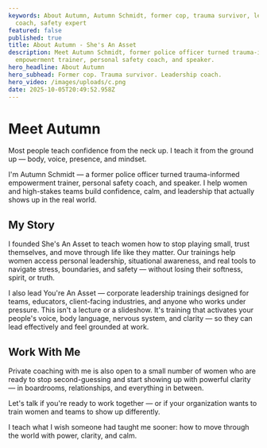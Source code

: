 ```yaml
---
keywords: About Autumn, Autumn Schmidt, former cop, trauma survivor, leadership
  coach, safety expert
featured: false
published: true
title: About Autumn - She's An Asset
description: Meet Autumn Schmidt, former police officer turned trauma-informed
  empowerment trainer, personal safety coach, and speaker.
hero_headline: About Autumn
hero_subhead: Former cop. Trauma survivor. Leadership coach.
hero_video: /images/uploads/c.png
date: 2025-10-05T20:49:52.958Z
---
```


# Meet Autumn

Most people teach confidence from the neck up.
I teach it from the ground up — body, voice, presence, and mindset.

I'm Autumn Schmidt — a former police officer turned trauma-informed empowerment trainer, personal safety coach, and speaker. I help women and high-stakes teams build confidence, calm, and leadership that actually shows up in the real world.

## My Story

I founded She's An Asset to teach women how to stop playing small, trust themselves, and move through life like they matter. Our trainings help women access personal leadership, situational awareness, and real tools to navigate stress, boundaries, and safety — without losing their softness, spirit, or truth.

I also lead You're An Asset — corporate leadership trainings designed for teams, educators, client-facing industries, and anyone who works under pressure. This isn't a lecture or a slideshow. It's training that activates your people's voice, body language, nervous system, and clarity — so they can lead effectively and feel grounded at work.

## Work With Me

Private coaching with me is also open to a small number of women who are ready to stop second-guessing and start showing up with powerful clarity — in boardrooms, relationships, and everything in between.

Let's talk if you're ready to work together — or if your organization wants to train women and teams to show up differently.

I teach what I wish someone had taught me sooner: how to move through the world with power, clarity, and calm.

